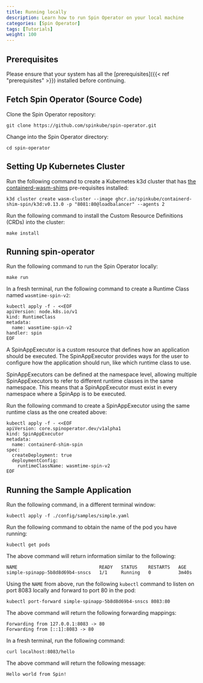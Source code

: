 ```yaml
---
title: Running locally
description: Learn how to run Spin Operator on your local machine
categories: [Spin Operator]
tags: [Tutorials]
weight: 100
---
```


## Prerequisites

Please ensure that your system has all the [prerequisites]({{< ref "prerequisites" >}}) installed
before continuing.

## Fetch Spin Operator (Source Code)

Clone the Spin Operator repository:

```console
git clone https://github.com/spinkube/spin-operator.git
```

Change into the Spin Operator directory:

```console
cd spin-operator
```

## Setting Up Kubernetes Cluster

Run the following command to create a Kubernetes k3d cluster that has [the
containerd-wasm-shims](https://github.com/deislabs/containerd-wasm-shims) pre-requisites installed:

```console
k3d cluster create wasm-cluster --image ghcr.io/spinkube/containerd-shim-spin/k3d:v0.13.0 -p "8081:80@loadbalancer" --agents 2
```

Run the following command to install the Custom Resource Definitions (CRDs) into the cluster:

```console
make install
```

## Running spin-operator

Run the following command to run the Spin Operator locally:

```console
make run
```

In a fresh terminal, run the following command to create a Runtime Class named `wasmtime-spin-v2`:

```console
kubectl apply -f - <<EOF
apiVersion: node.k8s.io/v1
kind: RuntimeClass
metadata:
  name: wasmtime-spin-v2
handler: spin
EOF
```

A SpinAppExecutor is a custom resource that defines how an application should be executed. The
SpinAppExecutor provides ways for the user to configure how the application should run, like which
runtime class to use.

SpinAppExecutors can be defined at the namespace level, allowing multiple SpinAppExecutors to refer
to different runtime classes in the same namespace. This means that a SpinAppExecutor must exist in
every namespace where a SpinApp is to be executed.

Run the following command to create a SpinAppExecutor using the same runtime class as the one
created above:

```console
kubectl apply -f - <<EOF
apiVersion: core.spinoperator.dev/v1alpha1
kind: SpinAppExecutor
metadata:
  name: containerd-shim-spin
spec:
  createDeployment: true
  deploymentConfig:
    runtimeClassName: wasmtime-spin-v2
EOF
```

## Running the Sample Application

Run the following command, in a different terminal window:

```console
kubectl apply -f ./config/samples/simple.yaml
```

Run the following command to obtain the name of the pod you have running:

```console
kubectl get pods
```

The above command will return information similar to the following:

```console
NAME                              READY   STATUS    RESTARTS   AGE
simple-spinapp-5b8d8d69b4-snscs   1/1     Running   0          3m40s

```

Using the `NAME` from above, run the following `kubectl` command to listen on port 8083 locally and
forward to port 80 in the pod:

```console
kubectl port-forward simple-spinapp-5b8d8d69b4-snscs 8083:80
```

The above command will return the following forwarding mappings:

```console
Forwarding from 127.0.0.1:8083 -> 80
Forwarding from [::1]:8083 -> 80
```

In a fresh terminal, run the following command:

```console
curl localhost:8083/hello
```

The above command will return the following message:

```console
Hello world from Spin!
```
